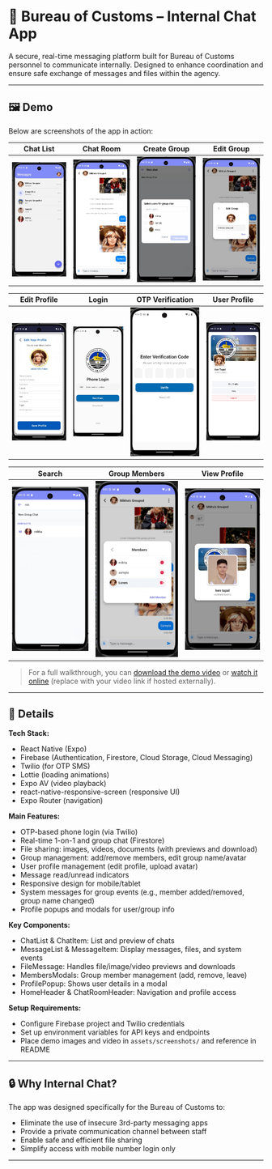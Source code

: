 # 🛃 Bureau of Customs – Internal Chat App

A secure, real-time messaging platform built for Bureau of Customs personnel to communicate internally. Designed to enhance coordination and ensure safe exchange of messages and files within the agency.

---

## 🖼️ Demo

Below are screenshots of the app in action:

|               Chat List                |               Chat Room                |               Create Group                |                Edit Group                |
| :------------------------------------: | :------------------------------------: | :---------------------------------------: | :--------------------------------------: |
| ![Chat List](assets/demo/chatlist.jpg) | ![Chat Room](assets/demo/chatroom.jpg) | ![Create Group](assets/demo/creategc.jpg) | ![Edit Group](assets/demo/editgroup.jpg) |

|                 Edit Profile                 |              Login              |      OTP Verification       |            User Profile             |
| :------------------------------------------: | :-----------------------------: | :-------------------------: | :---------------------------------: |
| ![Edit Profile](assets/demo/editprofile.jpg) | ![Login](assets/demo/login.jpg) | ![OTP](assets/demo/otp.jpg) | ![Profile](assets/demo/profile.jpg) |

|              Search               |               Group Members                |                 View Profile                 |
| :-------------------------------: | :----------------------------------------: | :------------------------------------------: |
| ![Search](assets/demo/search.jpg) | ![See Members](assets/demo/seemembers.jpg) | ![View Profile](assets/demo/viewprofile.jpg) |

> For a full walkthrough, you can [download the demo video](assets/demo/demo.mkv) or [watch it online](#) (replace with your video link if hosted externally).

---

## 📝 Details

**Tech Stack:**

- React Native (Expo)
- Firebase (Authentication, Firestore, Cloud Storage, Cloud Messaging)
- Twilio (for OTP SMS)
- Lottie (loading animations)
- Expo AV (video playback)
- react-native-responsive-screen (responsive UI)
- Expo Router (navigation)

**Main Features:**

- OTP-based phone login (via Twilio)
- Real-time 1-on-1 and group chat (Firestore)
- File sharing: images, videos, documents (with previews and download)
- Group management: add/remove members, edit group name/avatar
- User profile management (edit profile, upload avatar)
- Message read/unread indicators
- Responsive design for mobile/tablet
- System messages for group events (e.g., member added/removed, group name changed)
- Profile popups and modals for user/group info

**Key Components:**

- ChatList & ChatItem: List and preview of chats
- MessageList & MessageItem: Display messages, files, and system events
- FileMessage: Handles file/image/video previews and downloads
- MembersModals: Group member management (add, remove, leave)
- ProfilePopup: Shows user details in a modal
- HomeHeader & ChatRoomHeader: Navigation and profile access

**Setup Requirements:**

- Configure Firebase project and Twilio credentials
- Set up environment variables for API keys and endpoints
- Place demo images and video in `assets/screenshots/` and reference in README

---

## 🔒 Why Internal Chat?

The app was designed specifically for the Bureau of Customs to:

- Eliminate the use of insecure 3rd-party messaging apps
- Provide a private communication channel between staff
- Enable safe and efficient file sharing
- Simplify access with mobile number login only

---
